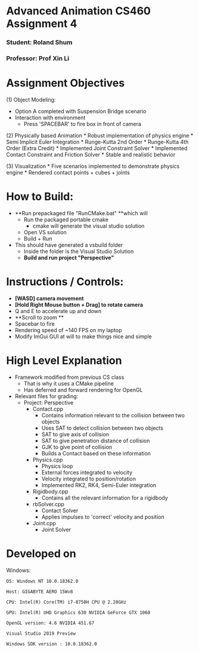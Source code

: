 # Advanced Animation CS460 Assignment 4
### Student: Roland Shum
### Professor: Prof Xin Li

# Assignment Objectives
(1) Object Modeling:
  * Option A completed with Suspension Bridge scenario
  * Interaction with environment
    * Press 'SPACEBAR' to fire box in front of camera
  
(2) Physically based Animation
    * Robust implementation of physics engine
      * Semi Implicit Euler Integration
      * Runge-Kutta 2nd Order
      * Runge-Kutta 4th Order (Extra Credit)
    * Implemented Joint Constraint Solver
    * Implemented Contact Constraint and Friction Solver 
    * Stable and realistic behavior
    
(3) Visualization
    * Five scenarios implemented to demonstrate physics engine 
    * Rendered contact points + cubes + joints

# How to Build:
* **Run prepackaged file "RunCMake.bat" **which will 
  * Run the packaged portable cmake
    * cmake will generate the visual studio solution
  * Open VS solution
  * Build + Run
* This should have generated a vsbuild folder
  * Inside the folder is the Visual Studio Solution
  * **Build and run project "Perspective"**

# Instructions / Controls:
* **[WASD] camera movement**
* **[Hold Right Mouse button + Drag] to rotate camera**
* Q and E to accelerate up and down
* **Scroll to zoom **
* Spacebar to fire 
* Rendering speed of ~140 FPS on my laptop
* Modify ImGui GUI at will to make things nice and simple


# High Level Explanation
* Framework modified from previous CS class
  * That is why it uses a CMake pipeline
  * Has deferred and forward rendering for OpenGL
* Relevant files for grading:
  * Project: Perspective
    * Contact.cpp
        * Contains information relevant to the collision between two objects
        * Uses SAT to detect collision between two objects
        * SAT to give axis of collision 
        * SAT to give penetration distance of collision
        * GJK to give point of collision
        * Builds a Contact based on these information
    * Physics.cpp
        * Physics loop
        * External forces integrated to velocity
        * Velocity integrated to position/rotation
        * Implemented RK2, RK4, Semi-Euler integration
    * Rigidbody.cpp
        * Contains all the relevant information for a rigidbody
    * rbSolver.cpp
        * Contact Solver
        * Applies impulses to 'correct' velocity and position
    * Joint.cpp
        * Joint Solver

# Developed on
Windows:

    OS: Windows NT 10.0.18362.0

    Host: GIGABYTE AERO 15Wv8

    CPU: Intel(R) Core(TM) i7-8750H CPU @ 2.20GHz
          
    GPU: Intel(R) UHD Graphics 630 NVIDIA GeForce GTX 1060

    OpenGL version: 4.6 NVIDIA 451.67

    Visual Studio 2019 Preview 

    Windows SDK version : 10.0.18362.0







